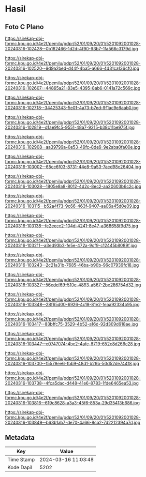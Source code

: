 # Hasil

## Foto C Plano

https://sirekap-obj-formc.kpu.go.id/4e2f/pemilu/pdpr/52/01/09/20/01/5201092001028-20240316-102428--0b182466-1d2d-4f90-93b7-1fa566c3179d.jpg

https://sirekap-obj-formc.kpu.go.id/4e2f/pemilu/pdpr/52/01/09/20/01/5201092001028-20240316-102520--9d9a2bed-d44f-4ba5-a666-4d31ca136cf0.jpg

https://sirekap-obj-formc.kpu.go.id/4e2f/pemilu/pdpr/52/01/09/20/01/5201092001028-20240316-102607--44895a21-83e5-4395-8ab6-0141a72c569c.jpg

https://sirekap-obj-formc.kpu.go.id/4e2f/pemilu/pdpr/52/01/09/20/01/5201092001028-20240316-102718--34425343-5e01-4a73-b7ed-9f1ac9e8aab0.jpg

https://sirekap-obj-formc.kpu.go.id/4e2f/pemilu/pdpr/52/01/09/20/01/5201092001028-20240316-102819--d1ae9fc5-9551-48a7-9215-b38c11be975f.jpg

https://sirekap-obj-formc.kpu.go.id/4e2f/pemilu/pdpr/52/01/09/20/01/5201092001028-20240316-102908--aa39799a-0e53-49fc-8de9-9e2aba0fa00e.jpg

https://sirekap-obj-formc.kpu.go.id/4e2f/pemilu/pdpr/52/01/09/20/01/5201092001028-20240316-103002--65cc6f03-8731-44e8-9a53-7acd98c26404.jpg

https://sirekap-obj-formc.kpu.go.id/4e2f/pemilu/pdpr/52/01/09/20/01/5201092001028-20240316-103028--1805e8a8-8012-4d2c-8ec2-aa20603b6c2c.jpg

https://sirekap-obj-formc.kpu.go.id/4e2f/pemilu/pdpr/52/01/09/20/01/5201092001028-20240316-103115--b52a4f73-9c66-463f-9407-aa06a45d0e09.jpg

https://sirekap-obj-formc.kpu.go.id/4e2f/pemilu/pdpr/52/01/09/20/01/5201092001028-20240316-103138--fc2eecc2-104d-4241-8e47-a368658f9d75.jpg

https://sirekap-obj-formc.kpu.go.id/4e2f/pemilu/pdpr/52/01/09/20/01/5201092001028-20240316-103211--a3ed93b3-fe5e-472a-9cf9-c12445b8089f.jpg

https://sirekap-obj-formc.kpu.go.id/4e2f/pemilu/pdpr/52/01/09/20/01/5201092001028-20240316-103243--2c21a31b-7685-46ba-b90b-96c07939fc18.jpg

https://sirekap-obj-formc.kpu.go.id/4e2f/pemilu/pdpr/52/01/09/20/01/5201092001028-20240316-103327--56edef69-510e-4893-a567-2be286754d32.jpg

https://sirekap-obj-formc.kpu.go.id/4e2f/pemilu/pdpr/52/01/09/20/01/5201092001028-20240316-103348--28f65d00-6926-4c18-81e2-feaa92334b95.jpg

https://sirekap-obj-formc.kpu.go.id/4e2f/pemilu/pdpr/52/01/09/20/01/5201092001028-20240316-103417--83bffc75-3529-4b52-a16d-92d309d618ae.jpg

https://sirekap-obj-formc.kpu.go.id/4e2f/pemilu/pdpr/52/01/09/20/01/5201092001028-20240316-103447--c0747074-4bc2-4afe-8719-652c8d266c28.jpg

https://sirekap-obj-formc.kpu.go.id/4e2f/pemilu/pdpr/52/01/09/20/01/5201092001028-20240316-103700--f5579ee6-fbb9-48d1-b29b-50d52de744f8.jpg

https://sirekap-obj-formc.kpu.go.id/4e2f/pemilu/pdpr/52/01/09/20/01/5201092001028-20240316-103738--4fca5dac-d448-41e6-8783-1fde6465ea53.jpg

https://sirekap-obj-formc.kpu.go.id/4e2f/pemilu/pdpr/52/01/09/20/01/5201092001028-20240316-103816--619c8628-a3a3-45f6-853a-29d35413b686.jpg

https://sirekap-obj-formc.kpu.go.id/4e2f/pemilu/pdpr/52/01/09/20/01/5201092001028-20240316-103849--b63b1ab7-de70-4a66-8ca2-7d2212394a7d.jpg


## Metadata

| Key        | Value               |
| ---------- | ------------------- |
| Time Stamp | 2024-03-16 11:03:48 |
| Kode Dapil | 5202                |



